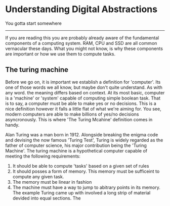 # Understanding Digital Abstractions
You gotta start somewhere
***

If you are reading this you are probably already aware of the fundamental components of a computing system. RAM, CPU and SSD are all common vernacular these days. What you might not know, is why these components are important or how we use them to compute tasks.

## The turing machine
Before we go on, it is important we establish a definition for 'computer'. Its one of those words we all know, but maybe don't quite understand. As with any word. the meaning differs based on context. At its most basic, computer is a 'machine' or 'system' capable of computing simple boolean task. That is to say, a computer must be able to make yes or no decisions. This is a nice definition however it falls a little flat of what we're aiming for. You see, modern computers are able to make billions of yes/no decisions asyncronously. This is where 'The Turing Mcahine' definition comes in handy.

Alan Turing was a man born in 1912. Alongside breaking the enigma code and devising the now famous 'Turing Test', Turing is widely regarded as the father of computer science, his major contribution being the 'Turing Machine'. The turing machine is a hypothetical computer capable of meeting the following requirements:
1. It should be able to compute 'tasks' based on a given set of rules
2. It should posses a form of memory. This memory must be sufficeint to compute any given task.
3. The memory must be linear in fashion
4. The machine must have a way to jump to abitrary points in its memory.
The example Turing came up with involved a long strip of material devided into equal sections. The 
